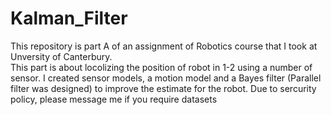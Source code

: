 # Kalman_Filter
This repository is part A of an assignment of Robotics course that I took at Unversity of Canterbury.  
This part is about locolizing the position of robot in 1-2 using a number of sensor. I created sensor models, a motion model and a Bayes filter (Parallel filter was designed) to improve the estimate for the robot.
Due to sercurity policy, please message me if you require datasets


